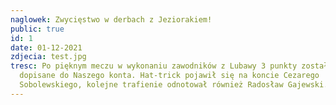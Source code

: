 ```yaml
---
naglowek: Zwycięstwo w derbach z Jeziorakiem!
public: true
id: 1
date: 01-12-2021
zdjecia: test.jpg
tresc: Po pięknym meczu w wykonaniu zawodników z Lubawy 3 punkty zostały
  dopisane do Naszego konta. Hat-trick pojawił się na koncie Cezarego
  Sobolewskiego, kolejne trafienie odnotował również Radosław Gajewski.
---
```


